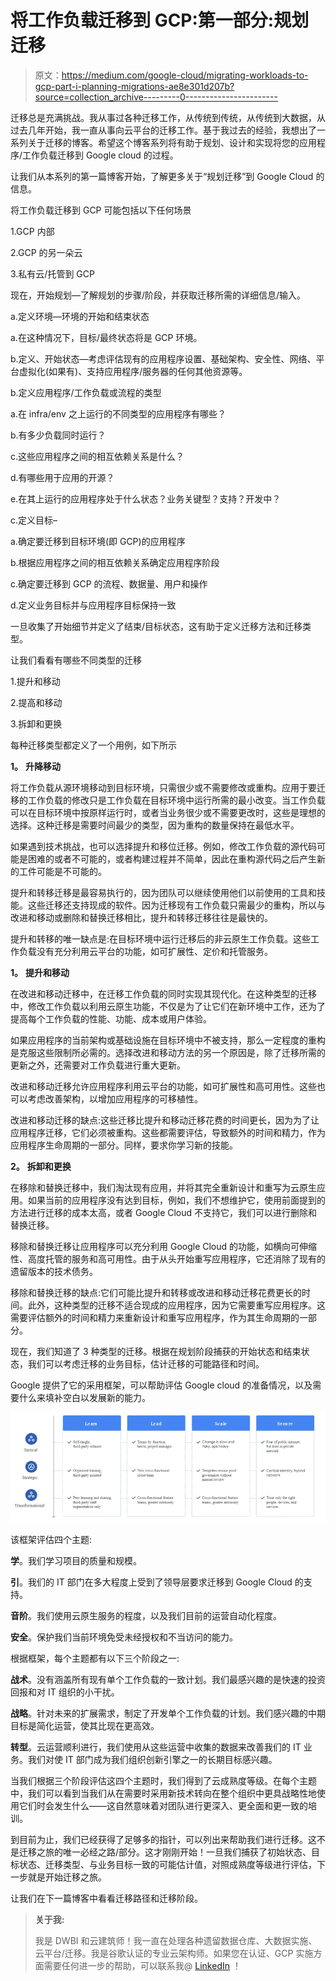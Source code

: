 # 将工作负载迁移到 GCP:第一部分:规划迁移

> 原文：<https://medium.com/google-cloud/migrating-workloads-to-gcp-part-i-planning-migrations-ae8e301d207b?source=collection_archive---------0----------------------->

迁移总是充满挑战。我从事过各种迁移工作，从传统到传统，从传统到大数据，从过去几年开始，我一直从事向云平台的迁移工作。基于我过去的经验，我想出了一系列关于迁移的博客。希望这个博客系列将有助于规划、设计和实现将您的应用程序/工作负载迁移到 Google cloud 的过程。

让我们从本系列的第一篇博客开始，了解更多关于“规划迁移”到 Google Cloud 的信息。

将工作负载迁移到 GCP 可能包括以下任何场景

1.GCP 内部

2.GCP 的另一朵云

3.私有云/托管到 GCP

现在，开始规划—了解规划的步骤/阶段，并获取迁移所需的详细信息/输入。

a.定义环境—环境的开始和结束状态

a.在这种情况下，目标/最终状态将是 GCP 环境。

b.定义、开始状态—考虑评估现有的应用程序设置、基础架构、安全性、网络、平台虚拟化(如果有)、支持应用程序/服务器的任何其他资源等。

b.定义应用程序/工作负载或流程的类型

a.在 infra/env 之上运行的不同类型的应用程序有哪些？

b.有多少负载同时运行？

c.这些应用程序之间的相互依赖关系是什么？

d.有哪些用于应用的开源？

e.在其上运行的应用程序处于什么状态？业务关键型？支持？开发中？

c.定义目标–

a.确定要迁移到目标环境(即 GCP)的应用程序

b.根据应用程序之间的相互依赖关系确定应用程序阶段

c.确定要迁移到 GCP 的流程、数据量、用户和操作

d.定义业务目标并与应用程序目标保持一致

一旦收集了开始细节并定义了结束/目标状态，这有助于定义迁移方法和迁移类型。

让我们看看有哪些不同类型的迁移

1.提升和移动

2.提高和移动

3.拆卸和更换

每种迁移类型都定义了一个用例，如下所示

**1。** **升降移动**

将工作负载从源环境移动到目标环境，只需很少或不需要修改或重构。应用于要迁移的工作负载的修改只是工作负载在目标环境中运行所需的最小改变。当工作负载可以在目标环境中按原样运行时，或者当业务很少或不需要更改时，这些是理想的选择。这种迁移是需要时间最少的类型，因为重构的数量保持在最低水平。

如果遇到技术挑战，也可以选择提升和移位迁移。例如，修改工作负载的源代码可能是困难的或者不可能的，或者构建过程并不简单，因此在重构源代码之后产生新的工件可能是不可能的。

提升和转移迁移是最容易执行的，因为团队可以继续使用他们以前使用的工具和技能。这些迁移还支持现成的软件。因为迁移现有工作负载只需最少的重构，所以与改进和移动或删除和替换迁移相比，提升和转移迁移往往是最快的。

提升和转移的唯一缺点是:在目标环境中运行迁移后的非云原生工作负载。这些工作负载没有充分利用云平台的功能，如可扩展性、定价和托管服务。

**1。** **提升和移动**

在改进和移动迁移中，在迁移工作负载的同时实现其现代化。在这种类型的迁移中，修改工作负载以利用云原生功能，不仅是为了让它们在新环境中工作，还为了提高每个工作负载的性能、功能、成本或用户体验。

如果应用程序的当前架构或基础设施在目标环境中不被支持，那么一定程度的重构是克服这些限制所必需的。选择改进和移动方法的另一个原因是，除了迁移所需的更新之外，还需要对工作负载进行重大更新。

改进和移动迁移允许应用程序利用云平台的功能，如可扩展性和高可用性。这些也可以考虑改善架构，以增加应用程序的可移植性。

改进和移动迁移的缺点:这些迁移比提升和移动迁移花费的时间更长，因为为了让应用程序迁移，它们必须被重构。这些都需要评估，导致额外的时间和精力，作为应用程序生命周期的一部分。同样，要求你学习新的技能。

**2。** **拆卸和更换**

在移除和替换迁移中，我们淘汰现有应用，并将其完全重新设计和重写为云原生应用。如果当前的应用程序没有达到目标，例如，我们不想维护它，使用前面提到的方法进行迁移的成本太高，或者 Google Cloud 不支持它，我们可以进行删除和替换迁移。

移除和替换迁移让应用程序可以充分利用 Google Cloud 的功能，如横向可伸缩性、高度托管的服务和高可用性。由于从头开始重写应用程序，它还消除了现有的遗留版本的技术债务。

移除和替换迁移的缺点:它们可能比提升和转移或改进和移动迁移花费更长的时间。此外，这种类型的迁移不适合现成的应用程序，因为它需要重写应用程序。这需要评估额外的时间和精力来重新设计和重写应用程序，作为其生命周期的一部分。

现在，我们知道了 3 种类型的迁移。根据在规划阶段捕获的开始状态和结束状态，我们可以考虑迁移的业务目标，估计迁移的可能路径和时间。

Google 提供了它的采用框架，可以帮助评估 Google cloud 的准备情况，以及需要什么来填补空白以发展新的能力。

![](img/b386aeffd4319c1e5a716fdf2d846b02.png)

该框架评估四个主题:

**学**。我们学习项目的质量和规模。

**引**。我们的 IT 部门在多大程度上受到了领导层要求迁移到 Google Cloud 的支持。

**音阶**。我们使用云原生服务的程度，以及我们目前的运营自动化程度。

**安全**。保护我们当前环境免受未经授权和不当访问的能力。

根据框架，每个主题都有以下三个阶段之一:

**战术**。没有涵盖所有现有单个工作负载的一致计划。我们最感兴趣的是快速的投资回报和对 IT 组织的小干扰。

**战略**。针对未来的扩展需求，制定了开发单个工作负载的计划。我们感兴趣的中期目标是简化运营，使其比现在更高效。

**转型**。云运营顺利进行，我们使用从这些运营中收集的数据来改善我们的 IT 业务。我们对使 IT 部门成为我们组织创新引擎之一的长期目标感兴趣。

当我们根据三个阶段评估这四个主题时，我们得到了云成熟度等级。在每个主题中，我们可以看到当我们从在需要时采用新技术转向在整个组织中更具战略性地使用它们时会发生什么——这自然意味着对团队进行更深入、更全面和更一致的培训。

到目前为止，我们已经获得了足够多的指针，可以列出来帮助我们进行迁移。这不是迁移之旅的唯一必经之路/部分。这才刚刚开始！一旦我们捕获了初始状态、目标状态、迁移类型、与业务目标一致的可能估计值，对照成熟度等级进行评估，下一步就是开始迁移之旅。

让我们在下一篇博客中看看迁移路径和迁移阶段。

> **关于我:**
> 
> 我是 DWBI 和云建筑师！我一直在处理各种遗留数据仓库、大数据实施、云平台/迁移。我是谷歌认证的专业云架构师。如果您在认证、GCP 实施方面需要任何进一步的帮助，可以联系我@ [LinkedIn](https://www.linkedin.com/in/poojakelgaonkar) ！